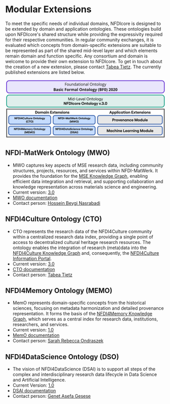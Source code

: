 # Modular Extensions

To meet the specific needs of individual domains, NFDIcore is designed to be extended by domain and application ontologies. These ontologies build upon NFDIcore's shared structure while providing the expressivity required for their respective communities. In regular community exchanges, it is evaluated which concepts from domain-specific extensions are suitable to be represented as part of the shared mid-level layer and which elements remain domain and function specific. Any consortium and domain is welcome to provide their own extension to NFDIcore. To get in touch about the creation of a new extension, please contact [Tabea Tietz](mailto:tabea.tietz@fiz-karlsruhe.de). The currently published extensions are listed below.  

![image](figures/extensions.jpg)


## NFDI-MatWerk Ontology (MWO) 

* MWO captures key aspects of MSE research data, including community structures, projects, resources, and services within NFDI-MatWerk. It provides the foundation for the [MSE Knowledge Graph](https://nfdi.fiz-karlsruhe.de/matwerk/), enabling efficient data integration and retrieval, and supporting collaboration and knowledge representation across materials science and engineering.
* Current version: [3.0](https://github.com/ISE-FIZKarlsruhe/mwo/releases/tag/v3.0.0)
* [MWO documentation](https://ise-fizkarlsruhe.github.io/mwo/docs)
* Contact person: [Hossein Beygi Nasrabadi](mailto:hossein.beygi_nasrabadi@fiz-karlsruhe.de)

## NFDI4Culture Ontology (CTO) 

* CTO represents the research data of the NFDI4Culture community within a centralized research data index, providing a single point of access to decentralized cultural heritage research resources. The ontology enables the integration of research (meta)data into the [NFDI4Culture Knowledge Graph](https://nfdi4culture.de/resources/knowledge-graph.html) and, consequently, the [NFDI4Culture Information Portal](https://nfdi4culture.de/). 
* Current version: [3.0](https://github.com/ISE-FIZKarlsruhe/nfdi4culture/releases/tag/v3.0.0) 
* [CTO documentation](https://nfdi.fiz-karlsruhe.de/4culture/)
* Contact person: [Tabea Tietz](mailto:tabea.tietz@fiz-karlsruhe.de)  

## NFDI4Memory Ontology (MEMO) 

* MemO represents domain-specific concepts from the historical sciences, focusing on metadata harmonization and detailed provenance representation. It forms the basis of the [NFDI4Memory Knowledge Graph](https://nfdi.fiz-karlsruhe.de/4memory/), which serves as a central index for research data, institutions, researchers, and services.
* Current version: [1.0](https://nfdi.fiz-karlsruhe.de/4memory/ontology/1.0.0)
* [MemO documentation](https://nfdi.fiz-karlsruhe.de/4memory/ontology/)
* Contact person: [Sarah Rebecca Ondraszek](mailto:sarah-rebecca.ondraszek@fiz-karlsruhe.de) 

## NFDI4DataScience Ontology (DSO) 

* The vision of NFDI4DataScience (DSAI) is to support all steps of the complex and interdisciplinary research data lifecycle in Data Science and Artificial Intelligence. 
* Current Version: [1.0](https://nfdi.fiz-karlsruhe.de/nfdi4dso/1.0.0) 
* [DSAI documentation](https://ise-fizkarlsruhe.github.io/NFDI4DS-Ontology/)
* Contact person: [Genet Asefa Gesese](mailto:genet-asefa.gesese@fiz-karlsruhe.de) 



